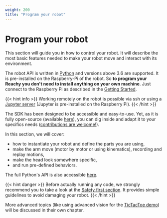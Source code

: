 ```yaml
---
weight: 200
title: "Program your robot"
---
```


# Program your robot

This section will guide you in how to control your robot. It will describe the most basic features needed to make your robot move and interact with its environment.

The robot API is written in [Python](https://www.python.org) and versions above 3.6 are supported. It is pre-installed on the Raspberry-Pi of the robot. So **to program your Reachy you don't need to install anything on your own machine**. Just connect to the Raspberry Pi as described in the [Getting Started](../getting-started/connect-to-your-robot/).

{{< hint info >}}
Working remotely on the robot is possible via ssh or using a [Jupyter server](https://jupyter.org) (Jupyter is pre-installed on the Raspberry Pi).
{{< /hint >}}


The SDK has been designed to be accessible and easy-to-use. Yet, as it is fully open-source (available [here](https://github.com/pollen-robotics/reachy)), you can dig inside and adapt it to your specifics needs ([contributions are welcome!](https://github.com/pollen-robotics/reachy/blob/master/CONTRIBUTING.md)). 

In this section, we will cover:
* how to instantiate your robot and define the parts you are using,
* make the arm move (motor by motor or using kinematics), recording and replay motions,
* make the head look somewhere specific,
* and run pre-defined behaviors.

The full Python's API is also accessible [here](https://pollen-robotics.github.io/reachy/).

{{< hint danger >}}
Before actually running any code, we strongly recommend you to take a look at the [Safety first section](../posts/safety). It provides simple guidelines to avoid damaging your robot.
{{< /hint >}}

More advanced topics (like using advanced vision for the [TicTacToe demo](../tictactoe)) will be discussed in their own chapter.

